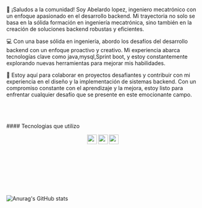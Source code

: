 
👋 ¡Saludos a la comunidad! Soy Abelardo lopez, ingeniero mecatrónico con un enfoque apasionado en el desarrollo backend. Mi trayectoria no solo se basa en la sólida formación en ingeniería mecatrónica, sino también en la creación de soluciones backend robustas y eficientes.

💻 Con una base sólida en ingeniería, abordo los desafíos del desarrollo backend con un enfoque proactivo y creativo. Mi experiencia abarca tecnologías clave como java,mysql,Sprint boot, y estoy constantemente explorando nuevas herramientas para mejorar mis habilidades.

🚀 Estoy aquí para colaborar en proyectos desafiantes y contribuir con mi experiencia en el diseño y la implementación de sistemas backend. Con un compromiso constante con el aprendizaje y la mejora, estoy listo para enfrentar cualquier desafío que se presente en este emocionante campo.

  <br>
  <br>
  <br>
#### Tecnologias que utilizo
<p align=center>
<img src="https://img.shields.io/badge/Java-ED8B00?style=for-the-badge&logo=java&logoColor=white" height="25">
<img 	src=https://img.shields.io/badge/Spring-6DB33F?style=for-the-badge&logo=spring&logoColor=white height="25">
<img src=https://img.shields.io/badge/MySQL-005C84?style=for-the-badge&logo=mysql&logoColor=white height="25">
</p>

  <br>
  <br>
  <br>
  <br>
  <br>
  <br>

![Anurag's GitHub stats](https://github-readme-stats.vercel.app/api?username=ABEL-pixel-cloud&show_icons=true&theme=dark)



